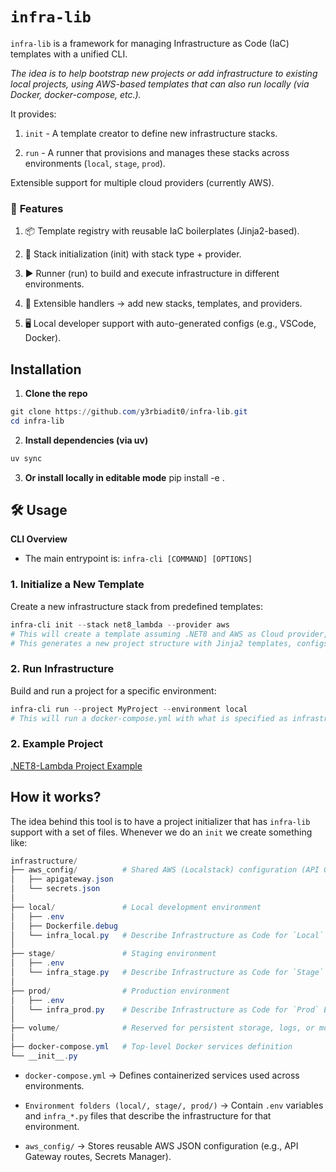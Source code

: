 # `infra-lib`

`infra-lib` is a framework for managing Infrastructure as Code (IaC) templates with a unified CLI.

_The idea is to help bootstrap new projects or add infrastructure to existing local projects, using AWS-based templates that can also run locally (via Docker, docker-compose, etc.)._

It provides:

1. `init` - A template creator to define new infrastructure stacks.

2. `run` - A runner that provisions and manages these stacks across environments (`local`, `stage`, `prod`).

Extensible support for multiple cloud providers (currently AWS).

### 🚀 **Features**

1. 📦 Template registry with reusable IaC boilerplates (Jinja2-based).

2. 🔧 Stack initialization (init) with stack type + provider.

3. ▶️ Runner (run) to build and execute infrastructure in different environments.

4. 🧩 Extensible handlers → add new stacks, templates, and providers.

5. 🖥️ Local developer support with auto-generated configs (e.g., VSCode, Docker).

## Installation
1. **Clone the repo**
```powershell
git clone https://github.com/y3rbiadit0/infra-lib.git
cd infra-lib
```

2. **Install dependencies (via uv)**
```powershell
uv sync
```

3. **Or install locally in editable mode**
pip install -e .

## 🛠 Usage
**CLI Overview**
- The main entrypoint is: `infra-cli [COMMAND] [OPTIONS]`

### 1. Initialize a New Template

Create a new infrastructure stack from predefined templates:

```powershell
infra-cli init --stack net8_lambda --provider aws
# This will create a template assuming .NET8 and AWS as Cloud provider, for Lambda Functions project oriented.
# This generates a new project structure with Jinja2 templates, configs, and infra classes.
```

### 2. Run Infrastructure
Build and run a project for a specific environment:

```powershell
infra-cli run --project MyProject --environment local
# This will run a docker-compose.yml with what is specified as infrastructure in local/infra_local.py
```

### 2. Example Project

[.NET8-Lambda Project Example](https://github.com/y3rbiadit0/IaC_example/blob/master/README.md)


## How it works?

The idea behind this tool is to have a project initializer that has `infra-lib` support with a set of files.
Whenever we do an `init` we create something like:
```powershell
infrastructure/
├── aws_config/          # Shared AWS (Localstack) configuration (API Gateway, Secrets, etc.)
│   ├── apigateway.json
│   └── secrets.json
│
├── local/               # Local development environment
│   ├── .env
│   ├── Dockerfile.debug
│   └── infra_local.py   # Describe Infrastructure as Code for `Local` Environment
│
├── stage/               # Staging environment
│   ├── .env
│   └── infra_stage.py   # Describe Infrastructure as Code for `Stage` Environment
│
├── prod/                # Production environment
│   ├── .env
│   └── infra_prod.py    # Describe Infrastructure as Code for `Prod` Environment   
│
├── volume/              # Reserved for persistent storage, logs, or mounted volumes
│
├── docker-compose.yml   # Top-level Docker services definition
└── __init__.py
```

- `docker-compose.yml` → Defines containerized services used across environments.

- `Environment folders (local/, stage/, prod/)` → Contain `.env` variables and `infra_*.py` files that describe the infrastructure for that environment.

- `aws_config/` → Stores reusable AWS JSON configuration (e.g., API Gateway routes, Secrets Manager).



